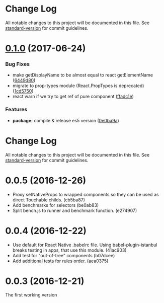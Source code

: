 # Change Log

All notable changes to this project will be documented in this file. See [standard-version](https://github.com/conventional-changelog/standard-version) for commit guidelines.

<a name="0.1.0"></a>
# [0.1.0](https://github.com/vovkasm/react-native-stylable/compare/0.0.5...v0.1.0) (2017-06-24)


### Bug Fixes

* make getDisplayName to be almost equal to react getElementName ([6449d80](https://github.com/vovkasm/react-native-stylable/commit/6449d80))
* migrate to prop-types module (React.PropTypes is deprecated) ([1cd5750](https://github.com/vovkasm/react-native-stylable/commit/1cd5750))
* react warn if we try to get ref of pure component ([ffadc1e](https://github.com/vovkasm/react-native-stylable/commit/ffadc1e))


### Features

* **package:** compile & release es5 version ([0e0ba9a](https://github.com/vovkasm/react-native-stylable/commit/0e0ba9a))



# Change Log

All notable changes to this project will be documented in this file. See [standard-version](https://github.com/conventional-changelog/standard-version) for commit guidelines.

# 0.0.5 (2016-12-26)

* Proxy setNativeProps to wrapped components so they can be used as direct Touchable childs. (cb5ba87)
* Add benchmarks for selectors (be0ab83)
* Split bench.js to runner and benchmark function. (e274907)

# 0.0.4 (2016-12-22)

* Use default for React Native .babelrc file. Using babel-plugin-istanbul breaks testing in apps, that use this module. (41ac903)
* Add test for "out-of-tree" components (b07dcee)
* Add additional tests for rules order. (aea0375)

# 0.0.3 (2016-12-21)

The first working version